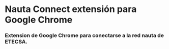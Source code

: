 # Nauta Connect extensión para Google Chrome

### Extension de Google Chrome para conectarse a la red nauta de ETECSA.
